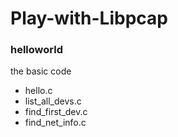 # Play-with-Libpcap

###  helloworld
 the basic code

* hello.c
* list_all_devs.c
* find_first_dev.c
* find_net_info.c


